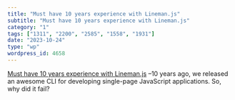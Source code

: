 ```yaml
---
title: "Must have 10 years experience with Lineman.js"
subtitle: "Must have 10 years experience with Lineman.js"
category: "1"
tags: ["1311", "2200", "2585", "1558", "1931"]
date: "2023-10-24"
type: "wp"
wordpress_id: 4658
---
```

[ Must have 10 years experience with Lineman.js]( https://blog.testdouble.com/posts/2023-10-16-must-have-10-years-experience-with-lineman-js/) –10 years ago, we released an awesome CLI for developing single-page JavaScript applications. So, why did it fail?